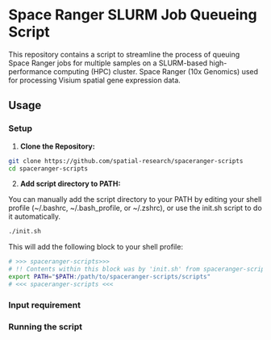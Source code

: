 # Space Ranger SLURM Job Queueing Script

This repository contains a script to streamline the process of queuing Space Ranger jobs for multiple samples on a SLURM-based high-performance computing (HPC) cluster. Space Ranger (10x Genomics) used for processing Visium spatial gene expression data.

## Usage

### Setup

1. **Clone the Repository:**

```bash
git clone https://github.com/spatial-research/spaceranger-scripts
cd spaceranger-scripts
```

2. **Add script directory to PATH:**

You can manually add the script directory to your PATH by editing your shell profile (~/.bashrc, ~/.bash_profile, or ~/.zshrc), or use the init.sh script to do it automatically.

```bash
./init.sh
```

This will add the following block to your shell profile:

```bash
# >>> spaceranger-scripts>>>
# !! Contents within this block was by 'init.sh' from spaceranger-scripts !!
export PATH="$PATH:/path/to/spaceranger-scripts/scripts"
# <<< spaceranger-scripts <<<
```

### Input requirement



### Running the script

